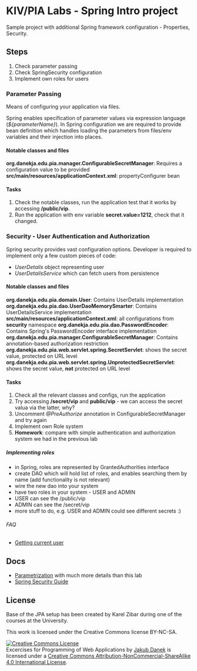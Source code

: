 # KIV/PIA Labs - Spring Intro project

Sample project with additional Spring framework configuration - Properties, Security.

## Steps

1. Check parameter passing
1. Check SpringSecurity configuration
1. Implement own roles for users

### Parameter Passing

Means of configuring your application via files.

Spring enables specification of parameter values via expression language (*${parameterName}*). In Spring configuration
we are required to provide bean definition which handles loading the parameters from files/env variables and their 
injection into places.

#### Notable classes and files

**org.danekja.edu.pia.manager.ConfigurableSecretManager**: Requires a configuration value to be provided
**src/main/resources/applicationContext.xml**: propertyConfigurer bean

#### Tasks

1. Check the notable classes, run the application test that it works by accessing **/public/vip**.
1. Run the application with env variable **secret.value=1212**, check that it changed.

### Security - User Authentication and Authorization

Spring security provides vast configuration options. Developer is required to implement only a few custom pieces
of code:

* *UserDetails* object representing user
* *UserDetailsService* which can fetch users from persistence

#### Notable classes and files

**org.danekja.edu.pia.domain.User**: Contains UserDetails implementation
**org.danekja.edu.pia.dao.UserDaoMemorySmarter**: Contains UserDetailsService implementation
**src/main/resources/applicationContext.xml**: all configurations from **security** namespace
**org.danekja.edu.pia.dao.PasswordEncoder**: Contains Spring's PasswordEncoder interface implementation
**org.danekja.edu.pia.manager.ConfigurableSecretManager**: Contains annotation-based authorization restriction
**org.danekja.edu.pia.web.servlet.spring.SecretServlet**: shows the secret value, protected on URL level
**org.danekja.edu.pia.web.servlet.spring.UnprotectedSecretServlet**: shows the secret value, **not** protected on URL level

#### Tasks

1. Check all the relevant classes and configs, run the application
1. Try accessing **/secret/vip** and **public/vip** - we can access the secret valua via the latter, why?
1. Uncomment *@PreAuthorize* annotation in ConfigurableSecretManager and try again
1. Implement own Role system
1. **Homework**: compare with simple authentication and authorization system we had in the previous lab

##### Implementing roles

* in Spring, roles are represented by GrantedAuthorities interface
* create DAO which will hold list of roles, and enables searching them by name (add functionality is not relevant)
* wire the new dao into your system
* have two roles in your system - USER and ADMIN
* USER can see the /public/vip
* ADMIN can see the /secret/vip
* more stuff to do, e.g. USER and ADMIN could see different secrets :)

###### FAQ

* [Getting current user](https://docs.spring.io/spring-security/site/docs/4.2.9.RELEASE/reference/htmlsingle/#obtaining-information-about-the-current-user)


## Docs

* [Parametrization](https://docs.spring.io/spring/docs/4.3.19.RELEASE/spring-framework-reference/htmlsingle/#beans-environment) with much more details than this lab
* [Spring Security Guide](https://docs.spring.io/spring-security/site/docs/4.2.9.RELEASE/reference/htmlsingle) 

## License

Base of the JPA setup has been created by Karel Zibar during one of the courses at the University.

This work is licensed under the Creative Commons license BY-NC-SA.

<a rel="license" href="http://creativecommons.org/licenses/by-nc-sa/4.0/"><img alt="Creative Commons License" style="border-width:0" src="https://i.creativecommons.org/l/by-nc-sa/4.0/88x31.png" /></a><br /><span xmlns:dct="http://purl.org/dc/terms/" property="dct:title">Excercises for Programming of Web Applications</span> by <a xmlns:cc="http://creativecommons.org/ns#" href="http://daneka.org" property="cc:attributionName" rel="cc:attributionURL">Jakub Danek</a> is licensed under a <a rel="license" href="http://creativecommons.org/licenses/by-nc-sa/4.0/">Creative Commons Attribution-NonCommercial-ShareAlike 4.0 International License</a>.